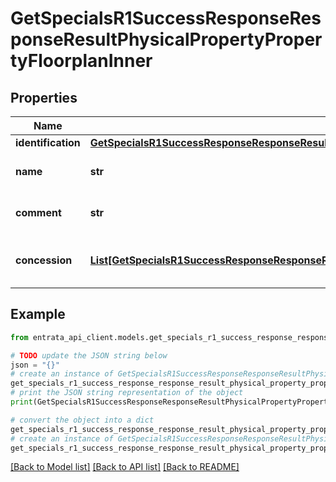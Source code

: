 # GetSpecialsR1SuccessResponseResponseResultPhysicalPropertyPropertyFloorplanInner


## Properties

Name | Type | Description | Notes
------------ | ------------- | ------------- | -------------
**identification** | [**GetSpecialsR1SuccessResponseResponseResultPhysicalPropertyPropertyFloorplanInnerIdentification**](GetSpecialsR1SuccessResponseResponseResultPhysicalPropertyPropertyFloorplanInnerIdentification.md) |  | 
**name** | **str** | The name of the floorplan. | 
**comment** | **str** | A comment about the floorplan. | 
**concession** | [**List[GetSpecialsR1SuccessResponseResponseResultPhysicalPropertyPropertyFloorplanInnerConcessionInner]**](GetSpecialsR1SuccessResponseResponseResultPhysicalPropertyPropertyFloorplanInnerConcessionInner.md) | List of concessions for the floorplan. | 

## Example

```python
from entrata_api_client.models.get_specials_r1_success_response_response_result_physical_property_property_floorplan_inner import GetSpecialsR1SuccessResponseResponseResultPhysicalPropertyPropertyFloorplanInner

# TODO update the JSON string below
json = "{}"
# create an instance of GetSpecialsR1SuccessResponseResponseResultPhysicalPropertyPropertyFloorplanInner from a JSON string
get_specials_r1_success_response_response_result_physical_property_property_floorplan_inner_instance = GetSpecialsR1SuccessResponseResponseResultPhysicalPropertyPropertyFloorplanInner.from_json(json)
# print the JSON string representation of the object
print(GetSpecialsR1SuccessResponseResponseResultPhysicalPropertyPropertyFloorplanInner.to_json())

# convert the object into a dict
get_specials_r1_success_response_response_result_physical_property_property_floorplan_inner_dict = get_specials_r1_success_response_response_result_physical_property_property_floorplan_inner_instance.to_dict()
# create an instance of GetSpecialsR1SuccessResponseResponseResultPhysicalPropertyPropertyFloorplanInner from a dict
get_specials_r1_success_response_response_result_physical_property_property_floorplan_inner_from_dict = GetSpecialsR1SuccessResponseResponseResultPhysicalPropertyPropertyFloorplanInner.from_dict(get_specials_r1_success_response_response_result_physical_property_property_floorplan_inner_dict)
```
[[Back to Model list]](../README.md#documentation-for-models) [[Back to API list]](../README.md#documentation-for-api-endpoints) [[Back to README]](../README.md)



